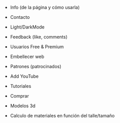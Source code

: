 * Info (de la página y cómo usarla)
* Contacto
* Light/DarkMode
* Feedback (like, comments)
* Usuarios Free & Premium
* Embellecer web
* Patrones (patrocinados)
* Add YouTube
* Tutoriales
* Comprar

* Modelos 3d
* Calculo de materiales en función del talle/tamaño